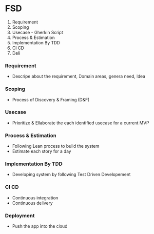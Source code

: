 

# FSD
1. Requirement
2. Scoping
3. Usecase - Gherkin Script
4. Process & Estimation 
5. Implementation By TDD
6. CI CD 
7. Deli

### Requirement 
- Descripe about the requirement, Domain areas, genera need, Idea

### Scoping 
- Process of Discovery & Framing (D&F)

### Usecase 
- Prioritize & Ellaborate the each identified usecase for a current MVP 

### Process & Estimation 
- Following Lean process to build the system 
- Estimate each story for a day

### Implementation By TDD
- Developing system by following Test Driven Developement

### CI CD 
- Continuous integration
- Continuous delivery

### Deployment
- Push the app into the cloud

